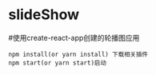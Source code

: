 # slideShow
#使用create-react-app创建的轮播图应用
```
npm install(or yarn install) 下载相关插件
npm start(or yarn start)启动
```
